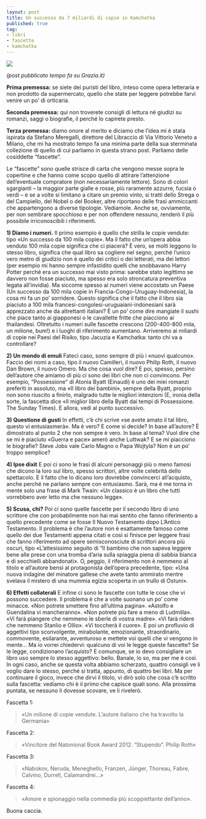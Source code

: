 ```yaml
---
layout: post
title: Un successo da 7 miliardi di copie in Kamchatka
published: true
tag:
- libri
- fascette
- kamchatka
---
```


![](http://www.grazia.it/var/ezflow_site/storage/images/media/images/stile-di-vita2/libri/494665/fascette-libri-01/7107845-1-ita-IT/fascette-libri-01_hg_temp2_s_full_l.jpg)

_(post pubblicato tempo fa su Grazia.it)_

__Prima premessa:__ se siete dei puristi del libro, inteso come opera letteraria e non prodotto da supermercato, quello che state per leggere potrebbe farvi venire un po’ di orticaria.

__Seconda premessa:__ qui non troverete consigli di lettura né giudizi su romanzi, saggi o biografie, il perché lo capirete presto.

__Terza premessa:__ diamo onore al merito e diciamo che l’idea mi è stata ispirata da Stefano Meregalli, direttore del Libraccio di Via Vittorio Veneto a Milano, che mi ha mostrato tempo fa una minima parte della sua sterminata collezione di quello di cui parliamo in questa strano post.
Parliamo delle cosiddette “fascette”.

Le “fascette” sono quelle strisce di carta che vengono messe sopra le copertine e che hanno come scopo quello di attirare l’attenzione dell’eventuale compratore (non necessariamente lettore). Sono di colori sgargianti – la maggior parte gialle e rosse, più raramente azzurre, fucsia o verdi – e se a volte si limitano a citare un premio vinto, si tratti dello Strega o del Campiello, del Nobel o del Booker, altre riportano delle frasi ammiccanti che appartengono a diverse tipologie.
Vediamole. Anche se, ovviamente, per non sembrare spocchioso e per non offendere nessuno, renderò il più possibile irriconoscibili i riferimenti.

__1) Diamo i numeri.__
Il primo esempio è quello che strilla le copie vendute: tipo «Un successo da 100 mila copie». Ma il fatto che un’opera abbia venduto 100 mila copie significa che ci piacerà? È vero, se molti leggono lo stesso libro, significa che qual libro sa cogliere nel segno, perché l’unico vero metro di giudizio non è quello dei critici o dei letterati, ma dei lettori (per esempio mi hanno sempre infastidito quelli che snobbavano Harry Potter perché era un successo mai visto prima: sarebbe stato legittimo se davvero non fosse piaciuto, ma spesso era solo stroncatura preventiva legata all’invidia).
Ma siccome spesso ai numeri viene accostato un Paese (Un successo da 100 mila copie in Francia-Congo-Uruguay-Indonesia), la cosa mi fa un po’ sorridere. Questo significa che il fatto che il libro sia piaciuto a 100 mila francesi-congolesi-uruguaiani-indonesiani sarà apprezzato anche da altrettanti italiani? È un po’ come dire mangiate il sushi che piace tanto ai giapponesi o le cavallette fritte che piacciono ai thailandesi. Oltretutto i numeri sulle fascette crescono (200-400-800 mila, un milione, bum!) e i luoghi di riferimento aumentano. Arriveremo ai miliardi di copie nei Paesi del Risiko, tipo Jacuzia e Kamchatka: tanto chi va a controllare?

__2) Un mondo di emuli__
Fateci caso, sono sempre di più i «nuovi qualcuno». Faccio dei nomi a caso, tipo il nuovo Camilleri, il nuovo Philip Roth, il nuovo Dan Brown, il nuovo Omero. Ma che cosa vuol dire? E poi, spesso, persino dell’autore che amiamo di più ci sono dei libri che non ci convincono. Per esempio, “Possessione” di Atonia Byatt (Einaudi) è uno dei miei romanzi preferiti in assoluto, ma «Il libro dei bambini», sempre della Byatt, proprio non sono riuscito a finirlo, malgrado tutte le migliori intenzioni (E, ironia della sorte, la fascetta dice «Il miglior libro della Byatt dai tempi di Possessione. The Sunday Times). E allora, vedi al punto successivo.

__3) Questione di gusti__
In effetti, c’è chi scrive «se avete amato il tal libro, questo vi entusiasmerà». Ma è vero? E come si decide? In base all’autore? È dimostrato al punto 2 che non sempre è vero. In base al tema? Vuol dire che se mi è piaciuto «Guerra e pace» amerò anche Luttwak? E se mi piacciono le biografie? Steve Jobs vale Carlo Magno o Papa Wojtyla? Non è un po’ troppo semplice?

__4) Ipse dixit__
E poi ci sono le frasi di alcuni personaggi più o meno famosi che dicono la loro sul libro, spesso scrittori, altre volte celebrità dello spettacolo. E il fatto che lo dicano loro dovrebbe convincerci all’acquisto, anche perché ne parlano sempre con entusiasmo. Sarà, ma è me torna in mente solo una frase di Mark Twain: «Un classico è un libro che tutti vorrebbero aver letto ma che nessuno legge».

__5) Scusa, chi?__
Poi ci sono quelle fascette per il secondo libro di uno scrittore che con probabilmente non hai mai sentito che fanno riferimento a quello precedente come se fosse Il Nuovo Testamento dopo L’Antico Testamento. Il problema è che l’autore non è esattamente famoso come quello dei due Testamenti appena citati e così si finisce per leggere frasi che fanno riferimento ad opere semisconosciute di scrittori ancora più oscuri, tipo «L’attesissimo seguito di “Il bambino che non sapeva leggere bene alle prese con una tromba d’aria sulla spiaggia piena di sabbia bianca e di secchielli abbandonati». O, peggio, il riferimento non è nemmeno al titolo e all’autore bensì al protagonista dell’opera precedente, tipo: «Una nuova indagine del minatore gallese che avete tanto ammirato mentre svelava il mistero di una mummia egizia scoperta in un trullo di Ostuni».

__6) Effetti collaterali__
E infine ci sono le fascette con tutte le cose che vi possono succedere. Il problema è che a volte suonano un po’ come minacce. «Non potrete smettere fino all’ultima pagina». «Astolfo e Guendalina vi mancheranno». «Non potrete più fare a meno di Ludmilla». «Vi farà piangere che nemmeno le sberle di vostra madre». «Vi farà ridere che nemmeno Stanlio e Ollio». «Vi toccherà il cuore». E poi un profluvio di aggettivi tipo sconvolgente, mirabolante, emozionante, straordinario, commovente, esilarante, avventuroso e mettete voi quelli che vi vengono in mente…
Ma io vorrei chiedervi: qualcuno di voi le legge queste fascette? Se le legge, condizionano l’acquisto? E comunque, se io devo consigliare un libro uso sempre lo stesso aggettivo: bello. Banale, lo so, ma per me è così.
In ogni caso, anche se questa volta abbiamo scherzato, quattro consigli ve li voglio dare lo stesso, perché si tratta, appunto, di quattro bei libri. Ma per continuare il gioco, invece che dirvi il titolo, vi dirò solo che cosa c’è scritto sulla fascetta: vediamo chi è il primo che capisce quali sono. Alla prossima puntata, se nessuno li dovesse scovare, ve li rivelerò.

Fascetta 1: 
>«Un milione di copie vendute. L’autore italiano che ha travolto la Germania»

Fascetta 2: 
>«Vincitore del Natonional Book Award 2012. “Stupendo”. Philip Roth»

Fascetta 3: 
>«Nabokov, Neruda, Meneghello, Franzen, Jünger, Thoreau, Fabre, Calvino, Durrell, Calamandrei…»

Fascetta 4: 
>«Amore e spionaggio nella commedia più scoppiettante dell’anno».

Buona caccia.
